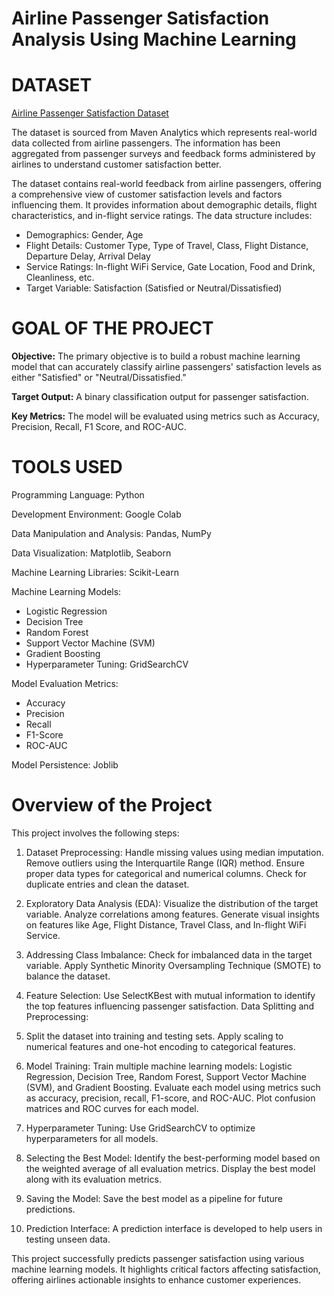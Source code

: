 # **Airline Passenger Satisfaction Analysis Using Machine Learning**

# **DATASET**

[Airline Passenger Satisfaction Dataset](https://drive.google.com/file/d/1VtYC86HrBZNrX3-4E-wtQ6ntz469A0IF/view?usp=sharing)

The dataset is sourced from Maven Analytics which represents real-world data collected from airline passengers. The information has been aggregated from passenger surveys and feedback forms administered by airlines to understand customer satisfaction better.

The dataset contains real-world feedback from airline passengers, offering a comprehensive view of customer satisfaction levels and factors influencing them. It provides information about demographic details, flight characteristics, and in-flight service ratings. The data structure includes:
* Demographics: Gender, Age
* Flight Details: Customer Type, Type of Travel, Class, Flight Distance, Departure Delay, Arrival Delay
* Service Ratings: In-flight WiFi Service, Gate Location, Food and Drink, Cleanliness, etc.
* Target Variable: Satisfaction (Satisfied or Neutral/Dissatisfied)

# **GOAL OF THE PROJECT**

**Objective:** The primary objective is to build a robust machine learning model that can accurately classify airline passengers' satisfaction levels as either "Satisfied" or "Neutral/Dissatisfied."

**Target Output:** A binary classification output for passenger satisfaction.

**Key Metrics:** The model will be evaluated using metrics such as Accuracy, Precision, Recall, F1 Score, and ROC-AUC.

# **TOOLS USED**

Programming Language: Python

Development Environment: Google Colab

Data Manipulation and Analysis: Pandas, NumPy

Data Visualization: Matplotlib, Seaborn

Machine Learning Libraries: Scikit-Learn

Machine Learning Models:

* Logistic Regression
* Decision Tree
* Random Forest
* Support Vector Machine (SVM)
* Gradient Boosting
* Hyperparameter Tuning: GridSearchCV

Model Evaluation Metrics:

* Accuracy
* Precision
* Recall
* F1-Score
* ROC-AUC
  
Model Persistence: Joblib

# **Overview of the Project**

This project involves the following steps:

1) Dataset Preprocessing:
Handle missing values using median imputation.
Remove outliers using the Interquartile Range (IQR) method.
Ensure proper data types for categorical and numerical columns.
Check for duplicate entries and clean the dataset.

2) Exploratory Data Analysis (EDA):
Visualize the distribution of the target variable.
Analyze correlations among features.
Generate visual insights on features like Age, Flight Distance, Travel Class, and In-flight WiFi Service.

3) Addressing Class Imbalance:
Check for imbalanced data in the target variable.
Apply Synthetic Minority Oversampling Technique (SMOTE) to balance the dataset.

4) Feature Selection:
Use SelectKBest with mutual information to identify the top features influencing passenger satisfaction.
Data Splitting and Preprocessing:

5) Split the dataset into training and testing sets.
Apply scaling to numerical features and one-hot encoding to categorical features.

6) Model Training:
Train multiple machine learning models: Logistic Regression, Decision Tree, Random Forest, Support Vector Machine (SVM), and Gradient Boosting.
Evaluate each model using metrics such as accuracy, precision, recall, F1-score, and ROC-AUC.
Plot confusion matrices and ROC curves for each model.

7) Hyperparameter Tuning:
Use GridSearchCV to optimize hyperparameters for all models.

8) Selecting the Best Model:
Identify the best-performing model based on the weighted average of all evaluation metrics.
Display the best model along with its evaluation metrics.

9) Saving the Model:
Save the best model as a pipeline for future predictions.

10) Prediction Interface:
A prediction interface is developed to help users in testing unseen data.


This project successfully predicts passenger satisfaction using various machine learning models. It highlights critical factors affecting satisfaction, offering airlines actionable insights to enhance customer experiences.
